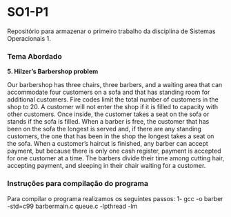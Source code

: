 # SO1-P1
Repositório para armazenar o primeiro trabalho da disciplina de Sistemas Operacionais 1.

### Tema Abordado

**5. Hilzer’s Barbershop problem**

Our barbershop has three chairs, three barbers, and a waiting area that can accommodate four customers on a sofa and that has standing room for additional customers. Fire codes limit the total number of customers in the shop to 20. A customer will not enter the shop if it is filled to capacity with other customers. Once inside, the customer takes a seat on the sofa or stands if the sofa is filled. When a barber is free, the customer that has been on the sofa the longest is served and, if there are any standing customers, the one that has been in the shop the longest takes a seat on the sofa. When a customer’s haircut is finished, any barber can accept payment, but because there is only one cash register, payment is accepted for one customer at a time. The barbers divide their time among cutting hair, accepting payment, and sleeping in their chair waiting for a customer.

### Instruções para compilação do programa

Para compilar o programa realizamos os seguintes passos:
1- gcc -o barber -std=c99 barbermain.c queue.c -lpthread -lm
